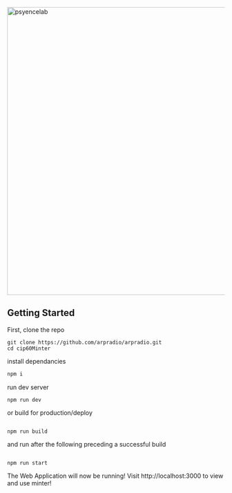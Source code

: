 <img width="666" alt="psyencelab" src="https://github.com/user-attachments/assets/646560b8-060a-4256-ad15-794dc6e65505" />

## Getting Started

First, clone the repo

```
git clone https://github.com/arpradio/arpradio.git
cd cip60Minter
```

install dependancies

```bash
npm i

```

run dev server

```
npm run dev

```

or build for production/deploy

```

npm run build

```

and run after the following preceding a successful build

```

npm run start

```

The Web Application will now be running! Visit http://localhost:3000 to view and use minter!
